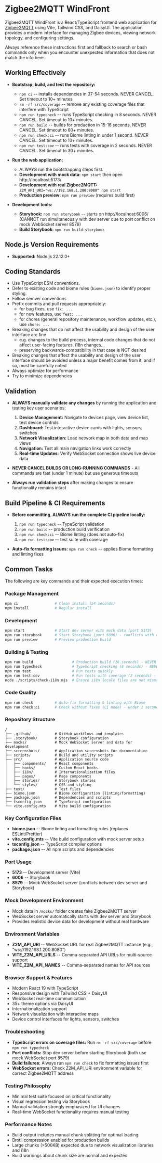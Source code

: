 # Zigbee2MQTT WindFront

Zigbee2MQTT WindFront is a React/TypeScript frontend web application for [Zigbee2MQTT](https://github.com/Koenkk/zigbee2mqtt) using Vite, Tailwind CSS, and DaisyUI. The application provides a modern interface for managing Zigbee devices, viewing network topology, and configuring settings.

Always reference these instructions first and fallback to search or bash commands only when you encounter unexpected information that does not match the info here.

## Working Effectively

- **Bootstrap, build, and test the repository:**
  - `npm ci` -- installs dependencies in 37-54 seconds. NEVER CANCEL. Set timeout to 10+ minutes.
  - `rm -rf src/coverage` -- remove any existing coverage files that interfere with TypeScript
  - `npm run typecheck` -- runs TypeScript checking in 8 seconds. NEVER CANCEL. Set timeout to 10+ minutes.
  - `npm run build` -- builds for production in 15-16 seconds. NEVER CANCEL. Set timeout to 60+ minutes.
  - `npm run check:ci` -- runs Biome linting in under 1 second. NEVER CANCEL. Set timeout to 10+ minutes.
  - `npm run test:cov` -- runs tests with coverage in 2 seconds. NEVER CANCEL. Set timeout to 30+ minutes.

- **Run the web application:**
  - ALWAYS run the bootstrapping steps first.
  - **Development with mock data:** `npm start` then open http://localhost:5173/
  - **Development with real Zigbee2MQTT:** `Z2M_API_URI="ws://192.168.1.200:8080" npm start`
  - **Production preview:** `npm run preview` (requires build first)

- **Development tools:**
  - **Storybook:** `npm run storybook` -- starts on http://localhost:6006/ (CANNOT run simultaneously with dev server due to port conflict on mock WebSocket server 8579)
  - **Build Storybook:** `npm run build-storybook`

## Node.js Version Requirements

- **Supported:** Node.js 22.12.0+

## Coding Standards

- Use TypeScript ESM conventions.
- Defer to existing code and biome rules (`biome.json`) to identify proper styling.
- Follow semver conventions
- Prefix commits and pull requests appropriately:
  - for bug fixes, use `fix: ...`
  - for new features, use `feat: ...`
  - for chores (general repository maintenance, workflow updates, etc.), use `chore: ...`
- Breaking changes that do not affect the usability and design of the user interface are fine
  - e.g. changes to the build process, internal code changes that do not affect user-facing features, i18n changes...
  - preserving backwards-compatibility in that case is NOT desired
- Breaking changes that affect the usability and design of the user interface should be avoided unless a major benefit comes from it, and if so, must be carefully noted
- Always optimize for performance
- Try to minimize dependencies

## Validation

- **ALWAYS manually validate any changes** by running the application and testing key user scenarios:
  1. **Device Management:** Navigate to devices page, view device list, test device controls
  2. **Dashboard:** Test interactive device cards with lights, sensors, switches
  3. **Network Visualization:** Load network map in both data and map views
  4. **Navigation:** Test all main navigation links work correctly
  5. **Real-time Updates:** Verify WebSocket connection shows live device data
  
- **NEVER CANCEL BUILDS OR LONG-RUNNING COMMANDS** - All commands are fast (under 1 minute) but use generous timeouts
- **Always run validation steps** after making changes to ensure functionality remains intact

## Build Pipeline & CI Requirements

- **Before committing, ALWAYS run the complete CI pipeline locally:**
  1. `npm run typecheck` -- TypeScript validation
  2. `npm run build` -- production build verification  
  3. `npm run check:ci` -- Biome linting (does not auto-fix)
  4. `npm run test:cov` -- test suite with coverage

- **Auto-fix formatting issues:** `npm run check` -- applies Biome formatting and linting fixes

## Common Tasks

The following are key commands and their expected execution times:

### Package Management
```bash
npm ci                 # Clean install (54 seconds) 
npm install            # Regular install
```

### Development
```bash
npm start              # Start dev server with mock data (port 5173)
npm run storybook      # Start Storybook (port 6006) - conflicts with dev server
npm run preview        # Preview production build
```

### Building & Testing  
```bash
npm run build                  # Production build (16 seconds) - NEVER CANCEL, timeout 60+ min
npm run typecheck              # TypeScript checking (8 seconds) - NEVER CANCEL
npm run test                   # Run tests quickly
npm run test:cov               # Run tests with coverage (2 seconds) - NEVER CANCEL, timeout 30+ min
node ./scripts/check-i18n.mjs  # Ensure i18n locale files are not mismatching with EN baseline - NEVER CANCEL, timeout 10+ min
```

### Code Quality
```bash
npm run check          # Auto-fix formatting & linting with Biome
npm run check:ci       # Check without fixes (CI mode) - under 1 second
```

### Repository Structure
```
/
├── .github/           # GitHub workflows and templates
├── .storybook/        # Storybook configuration
├── mocks/             # Mock WebSocket server and data for development
├── screenshots/       # Application screenshots for documentation
├── scripts/           # Build and utility scripts
├── src/               # Application source code
│   ├── components/    # React components
│   ├── hooks/         # Custom React hooks
│   ├── i18n/          # Internationalization files
│   ├── pages/         # Page components
│   ├── stories/       # Storybook stories
│   └── styles/        # CSS and styling
├── test/              # Test files
├── biome.json         # Biome configuration (linting/formatting)
├── package.json       # Dependencies and scripts
├── tsconfig.json      # TypeScript configuration
└── vite.config.mts    # Vite build configuration
```

### Key Configuration Files
- **biome.json** -- Biome linting and formatting rules (replaces ESLint/Prettier)
- **vite.config.mts** -- Vite build configuration with mock server setup
- **tsconfig.json** -- TypeScript compiler options
- **package.json** -- All npm scripts and dependencies

### Port Usage
- **5173** -- Development server (Vite)
- **6006** -- Storybook
- **8579** -- Mock WebSocket server (conflicts between dev server and Storybook)

### Mock Development Environment
- Mock data in `/mocks/` folder creates fake Zigbee2MQTT server
- WebSocket server automatically starts with dev server and Storybook
- Provides realistic device data for development without real hardware

### Environment Variables
- **Z2M_API_URI** -- WebSocket URL for real Zigbee2MQTT instance (e.g., "ws://192.168.1.200:8080")
- **VITE_Z2M_API_URLS** -- Comma-separated API URLs for multi-source support
- **VITE_Z2M_API_NAMES** -- Comma-separated names for API sources

### Browser Support & Features
- Modern React 19 with TypeScript
- Responsive design with Tailwind CSS + DaisyUI
- WebSocket real-time communication
- 35+ theme options via DaisyUI
- Internationalization support
- Network visualization with interactive maps
- Device control interfaces for lights, sensors, switches

### Troubleshooting
- **TypeScript errors on coverage files:** Run `rm -rf src/coverage` before `npm run typecheck`
- **Port conflicts:** Stop dev server before starting Storybook (both use mock WebSocket port 8579)
- **Build failures:** Always run `npm run check` to fix formatting issues first
- **WebSocket errors:** Check Z2M_API_URI environment variable for correct Zigbee2MQTT address

### Testing Philosophy
- Minimal test suite focused on critical functionality
- Visual regression testing via Storybook
- Manual validation strongly emphasized for UI changes
- Real-time WebSocket functionality requires manual testing

### Performance Notes
- Build output includes manual chunk splitting for optimal loading
- Brotli compression enabled for production builds
- Large chunks (>500KB) expected due to network visualization libraries and i18n
- Build warnings about chunk size are normal and expected